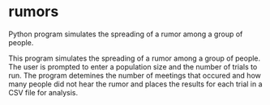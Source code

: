 # rumors
Python program  simulates the spreading of a rumor among a group of people.

This program  simulates the spreading of a rumor among a group of people.
The user is prompted to enter a population size and the number of trials
to run. The program detemines the number of meetings that occured and how
many people did not hear the rumor and places the results for each trial
in a CSV file for analysis.
